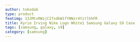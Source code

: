 ```yaml
---
author: tokodab
type: product
featimg: 13JMtxRWzjCIfxdkW1fYNNzr4YitlhhFR
title: Kyrie Irving Nike Logo White1 Samsung Galaxy S9 Case
tags: [samsung, galaxy, s9]
category: [samsung]
---
```


